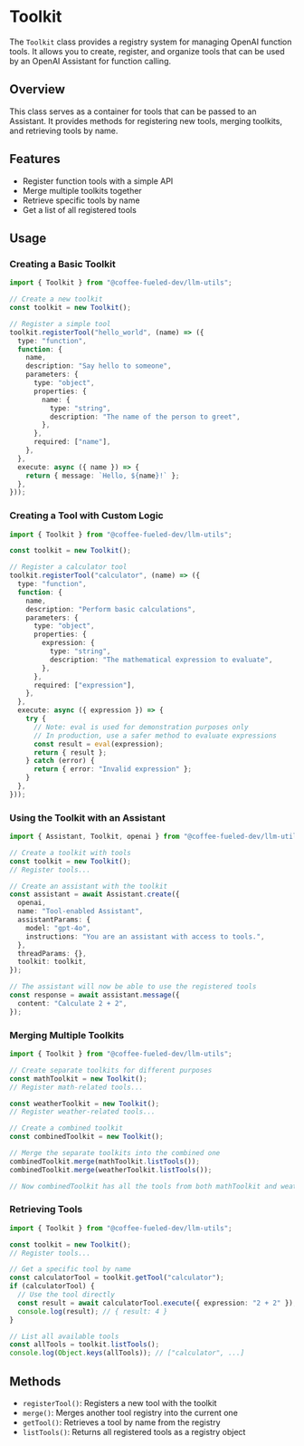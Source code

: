 # Toolkit

The `Toolkit` class provides a registry system for managing OpenAI function tools. It allows you to create, register, and organize tools that can be used by an OpenAI Assistant for function calling.

## Overview

This class serves as a container for tools that can be passed to an Assistant. It provides methods for registering new tools, merging toolkits, and retrieving tools by name.

## Features

- Register function tools with a simple API
- Merge multiple toolkits together
- Retrieve specific tools by name
- Get a list of all registered tools

## Usage

### Creating a Basic Toolkit

```typescript
import { Toolkit } from "@coffee-fueled-dev/llm-utils";

// Create a new toolkit
const toolkit = new Toolkit();

// Register a simple tool
toolkit.registerTool("hello_world", (name) => ({
  type: "function",
  function: {
    name,
    description: "Say hello to someone",
    parameters: {
      type: "object",
      properties: {
        name: {
          type: "string",
          description: "The name of the person to greet",
        },
      },
      required: ["name"],
    },
  },
  execute: async ({ name }) => {
    return { message: `Hello, ${name}!` };
  },
}));
```

### Creating a Tool with Custom Logic

```typescript
import { Toolkit } from "@coffee-fueled-dev/llm-utils";

const toolkit = new Toolkit();

// Register a calculator tool
toolkit.registerTool("calculator", (name) => ({
  type: "function",
  function: {
    name,
    description: "Perform basic calculations",
    parameters: {
      type: "object",
      properties: {
        expression: {
          type: "string",
          description: "The mathematical expression to evaluate",
        },
      },
      required: ["expression"],
    },
  },
  execute: async ({ expression }) => {
    try {
      // Note: eval is used for demonstration purposes only
      // In production, use a safer method to evaluate expressions
      const result = eval(expression);
      return { result };
    } catch (error) {
      return { error: "Invalid expression" };
    }
  },
}));
```

### Using the Toolkit with an Assistant

```typescript
import { Assistant, Toolkit, openai } from "@coffee-fueled-dev/llm-utils";

// Create a toolkit with tools
const toolkit = new Toolkit();
// Register tools...

// Create an assistant with the toolkit
const assistant = await Assistant.create({
  openai,
  name: "Tool-enabled Assistant",
  assistantParams: {
    model: "gpt-4o",
    instructions: "You are an assistant with access to tools.",
  },
  threadParams: {},
  toolkit: toolkit,
});

// The assistant will now be able to use the registered tools
const response = await assistant.message({
  content: "Calculate 2 + 2",
});
```

### Merging Multiple Toolkits

```typescript
import { Toolkit } from "@coffee-fueled-dev/llm-utils";

// Create separate toolkits for different purposes
const mathToolkit = new Toolkit();
// Register math-related tools...

const weatherToolkit = new Toolkit();
// Register weather-related tools...

// Create a combined toolkit
const combinedToolkit = new Toolkit();

// Merge the separate toolkits into the combined one
combinedToolkit.merge(mathToolkit.listTools());
combinedToolkit.merge(weatherToolkit.listTools());

// Now combinedToolkit has all the tools from both mathToolkit and weatherToolkit
```

### Retrieving Tools

```typescript
import { Toolkit } from "@coffee-fueled-dev/llm-utils";

const toolkit = new Toolkit();
// Register tools...

// Get a specific tool by name
const calculatorTool = toolkit.getTool("calculator");
if (calculatorTool) {
  // Use the tool directly
  const result = await calculatorTool.execute({ expression: "2 + 2" });
  console.log(result); // { result: 4 }
}

// List all available tools
const allTools = toolkit.listTools();
console.log(Object.keys(allTools)); // ["calculator", ...]
```

## Methods

- `registerTool()`: Registers a new tool with the toolkit
- `merge()`: Merges another tool registry into the current one
- `getTool()`: Retrieves a tool by name from the registry
- `listTools()`: Returns all registered tools as a registry object
